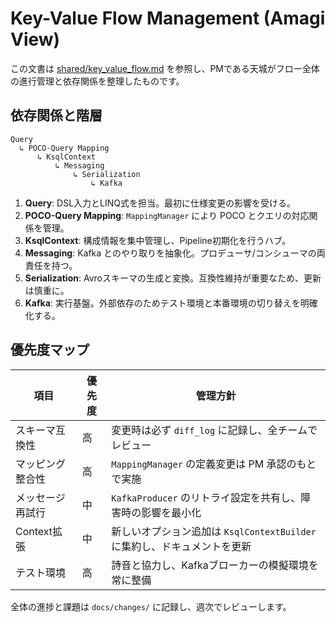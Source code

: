 # Key-Value Flow Management (Amagi View)

この文書は [shared/key_value_flow.md](../shared/key_value_flow.md) を参照し、PMである天城がフロー全体の進行管理と依存関係を整理したものです。

## 依存関係と階層

```
Query
  ↳ POCO-Query Mapping
      ↳ KsqlContext
          ↳ Messaging
              ↳ Serialization
                  ↳ Kafka
```

1. **Query**: DSL入力とLINQ式を担当。最初に仕様変更の影響を受ける。
2. **POCO-Query Mapping**: `MappingManager` により POCO とクエリの対応関係を管理。
3. **KsqlContext**: 構成情報を集中管理し、Pipeline初期化を行うハブ。
4. **Messaging**: Kafka とのやり取りを抽象化。プロデューサ/コンシューマの両責任を持つ。
5. **Serialization**: Avroスキーマの生成と変換。互換性維持が重要なため、更新は慎重に。
6. **Kafka**: 実行基盤。外部依存のためテスト環境と本番環境の切り替えを明確化する。

## 優先度マップ

| 項目 | 優先度 | 管理方針 |
|-----|-------|---------|
| スキーマ互換性 | 高 | 変更時は必ず `diff_log` に記録し、全チームでレビュー |
| マッピング整合性 | 高 | `MappingManager` の定義変更は PM 承認のもとで実施 |
| メッセージ再試行 | 中 | `KafkaProducer` のリトライ設定を共有し、障害時の影響を最小化 |
| Context拡張 | 中 | 新しいオプション追加は `KsqlContextBuilder` に集約し、ドキュメントを更新 |
| テスト環境 | 高 | 詩音と協力し、Kafkaブローカーの模擬環境を常に整備 |

全体の進捗と課題は `docs/changes/` に記録し、週次でレビューします。
